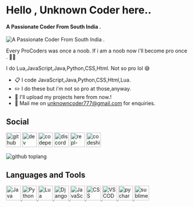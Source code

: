 # Hello , Unknown Coder here.. 
#### A Passionate Coder From South India . 
![A Passionate Coder From South India . ](https://media.discordapp.net/attachments/805840626574688286/806388502224830474/banner.png)

Every ProCoders was once a noob. If i am a noob now i'll become pro once . ✌🏼

I do Lua,JavaScript,Java,Python,CSS,Html. Not so pro lol 😅
- 📋 I code JavaScript,Java,Python,CSS,Html,Lua.
- ✏️ I do these but i'm not so pro at those,anyway.
- 📁 I'll upload my projects here from now.!
- 📧 Mail me on unknowncoder777@gmail.com for enquiries.


## Social 
[<img src='https://cdn.jsdelivr.net/npm/simple-icons@3.0.1/icons/github.svg' alt='github' height='40'>](/https://github.com/UnknownCoder777)  [<img src='https://cdn.jsdelivr.net/npm/simple-icons@3.0.1/icons/dev-dot-to.svg' alt='dev' height='40'>](/https://dev.to/unknowncoder777)  [<img src='https://cdn.jsdelivr.net/npm/simple-icons@3.0.1/icons/codepen.svg' alt='codepen' height='40'>](/https://codepen.io/UnknownCoder777)  [<img src='https://cdn.jsdelivr.net/npm/simple-icons@3.0.1/icons/discord.svg' alt='discord' height='40'>](https://discord.gg/2cDKE7v9)  [<img src='https://cdn.jsdelivr.net/npm/simple-icons@3.0.1/icons/repl-dot-it.svg' alt='repl-dot-it' height='40'>](https://repl.it/@TECHRGC)  [<img src='https://cdn.jsdelivr.net/npm/simple-icons@3.0.1/icons/codeship.svg' alt='codeship' height='40'>](https://app.codeship.com/unknowncoder777)  



![github toplang](https://github-readme-stats.vercel.app/api/top-langs/?username=UnknownCoder777&layout=compact&theme=dark)


## Languages and Tools
<p align="left"> <a href="https://www.java.com/en/" target="_blank"> <img src="https://www.vectorlogo.zone/logos/java/java-icon.svg" alt="Java" width="40" height="40"/> </a> <a href="https://www.python.org/downloads/" target="_blank"> <img src="https://www.vectorlogo.zone/logos/python/python-icon.svg" alt="Python" width="40" height="40"/> </a> <a href="https://www.lua.org/download.html" target="_blank"> <img src="https://www.vectorlogo.zone/logos/lua/lua-icon.svg" alt="Lua" width="40" height="40"/> </a><a href="https://www.djangoproject.com/" target="_blank"> <img src="https://www.vectorlogo.zone/logos/djangoproject/djangoproject-ar21.svg" alt="Django" width="40" height="40"/> </a><a href="https://www.javascript.com/" target="_blank"> <img src="https://upload.vectorlogo.zone/logos/javascript/images/239ec8a4-163e-4792-83b6-3f6d96911757.svg" alt="JavaScript" width="40" height="40"/> </a><a href="https://www.w3.org/Style/CSS/software.en.html" target="_blank"> <img src="https://www.vectorlogo.zone/logos/netlifyapp_watercss/netlifyapp_watercss-ar21.svg" alt="CSS" width="40" height="40"/> </a><a href="https://code.visualstudio.com/download" target="_blank"> <img src="https://www.vectorlogo.zone/logos/visualstudio_code/visualstudio_code-icon.svg" alt="VSCODE" width="40" height="40"/> </a><a href="https://www.jetbrains.com/pycharm/download/#section=windows" target="_blank"> <img src="https://github.com/detain/svg-logos/blob/master/svg/pycharmedu-icon.svg" alt="pycharm" width="40" height="40"/> </a> <a href="https://www.sublimetext.com/" target="_blank"> <img src="https://github.com/kenangundogan/fontisto/blob/master/icons/svg/brand/sublime-text.svg" alt="sublime" width="40" height="40"/> </a>
